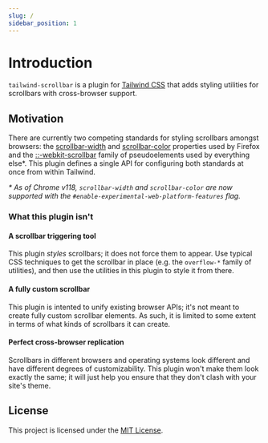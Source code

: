 ```yaml
---
slug: /
sidebar_position: 1
---
```


# Introduction

`tailwind-scrollbar` is a plugin for [Tailwind CSS](https://tailwindcss.com) that adds styling utilities for scrollbars with cross-browser support.

## Motivation

There are currently two competing standards for styling scrollbars amongst browsers: the [scrollbar-width](https://developer.mozilla.org/en-US/docs/Web/CSS/scrollbar-width) and [scrollbar-color](https://developer.mozilla.org/en-US/docs/Web/CSS/scrollbar-color) properties used by Firefox and the [::-webkit-scrollbar](https://developer.mozilla.org/en-US/docs/Web/CSS/::-webkit-scrollbar) family of pseudoelements used by everything else\*. This plugin defines a single API for configuring both standards at once from within Tailwind.

_\* As of Chrome v118, `scrollbar-width` and `scrollbar-color` are now supported with the `#enable-experimental-web-platform-features` flag._

### What this plugin isn't

#### A scrollbar triggering tool

This plugin _styles_ scrollbars; it does not force them to appear. Use typical CSS techniques to get the scrollbar in place (e.g. the `overflow-*` family of utilities), and then use the utilities in this plugin to style it from there.

#### A fully custom scrollbar

This plugin is intented to unify existing browser APIs; it's not meant to create fully custom scrollbar elements. As such, it is limited to some extent in terms of what kinds of scrollbars it can create.

#### Perfect cross-browser replication

Scrollbars in different browsers and operating systems look different and have different degrees of customizability. This plugin won't make them look exactly the same; it will just help you ensure that they don't clash with your site's theme.

## License

This project is licensed under the [MIT License](https://github.com/adoxography/tailwind-scrollbar/blob/main/LICENSE).
